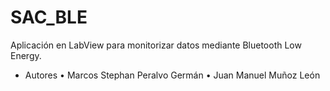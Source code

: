 # SAC_BLE
Aplicación en LabView para monitorizar datos mediante Bluetooth Low Energy.

- Autores
• Marcos Stephan Peralvo Germán
• Juan Manuel Muñoz León
